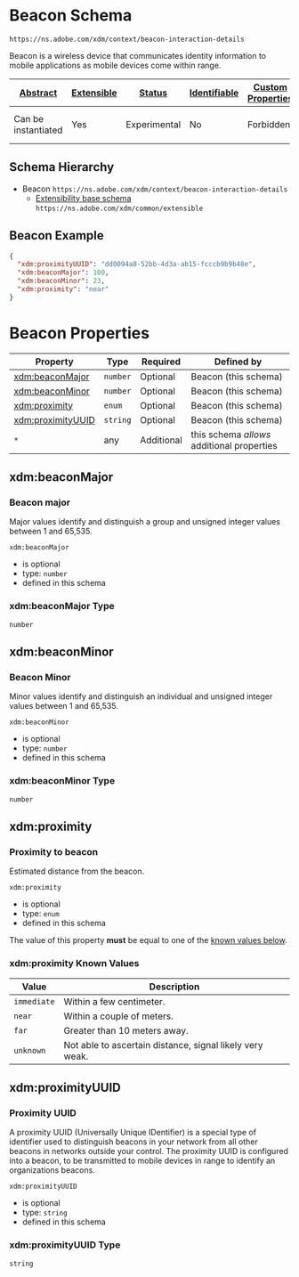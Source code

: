 
# Beacon Schema

```
https://ns.adobe.com/xdm/context/beacon-interaction-details
```

Beacon is a wireless device that communicates identity information to mobile applications as mobile devices come within range.

| [Abstract](../../abstract.md) | [Extensible](../../extensions.md) | [Status](../../status.md) | [Identifiable](../../id.md) | [Custom Properties](../../extensions.md) | [Additional Properties](../../extensions.md) | Defined In |
|-------------------------------|-----------------------------------|---------------------------|-----------------------------|------------------------------------------|----------------------------------------------|------------|
| Can be instantiated | Yes | Experimental | No | Forbidden | Permitted | [context/beacon-interaction-details.schema.json](context/beacon-interaction-details.schema.json) |
## Schema Hierarchy

* Beacon `https://ns.adobe.com/xdm/context/beacon-interaction-details`
  * [Extensibility base schema](../common/extensible.schema.md) `https://ns.adobe.com/xdm/common/extensible`


## Beacon Example
```json
{
  "xdm:proximityUUID": "dd0094a0-52bb-4d3a-ab15-fcccb9b9b48e",
  "xdm:beaconMajor": 100,
  "xdm:beaconMinor": 23,
  "xdm:proximity": "near"
}
```

# Beacon Properties

| Property | Type | Required | Defined by |
|----------|------|----------|------------|
| [xdm:beaconMajor](#xdmbeaconmajor) | `number` | Optional | Beacon (this schema) |
| [xdm:beaconMinor](#xdmbeaconminor) | `number` | Optional | Beacon (this schema) |
| [xdm:proximity](#xdmproximity) | `enum` | Optional | Beacon (this schema) |
| [xdm:proximityUUID](#xdmproximityuuid) | `string` | Optional | Beacon (this schema) |
| `*` | any | Additional | this schema *allows* additional properties |

## xdm:beaconMajor
### Beacon major

Major values identify and distinguish a group and unsigned integer values between 1 and 65,535.

`xdm:beaconMajor`
* is optional
* type: `number`
* defined in this schema

### xdm:beaconMajor Type


`number`






## xdm:beaconMinor
### Beacon Minor

Minor values identify and distinguish an individual and unsigned integer values between 1 and 65,535.

`xdm:beaconMinor`
* is optional
* type: `number`
* defined in this schema

### xdm:beaconMinor Type


`number`






## xdm:proximity
### Proximity to beacon

Estimated distance from the beacon.

`xdm:proximity`
* is optional
* type: `enum`
* defined in this schema

The value of this property **must** be equal to one of the [known values below](#xdmproximity-known-values).

### xdm:proximity Known Values
| Value | Description |
|-------|-------------|
| `immediate` | Within a few centimeter. |
| `near` | Within a couple of meters. |
| `far` | Greater than 10 meters away. |
| `unknown` | Not able to ascertain distance, signal likely very weak. |




## xdm:proximityUUID
### Proximity UUID

A proximity UUID (Universally Unique IDentifier) is a special type of identifier used to distinguish beacons in your network from all other beacons in networks outside your control. The proximity UUID is configured into a beacon, to be transmitted to mobile devices in range to identify an organizations beacons.

`xdm:proximityUUID`
* is optional
* type: `string`
* defined in this schema

### xdm:proximityUUID Type


`string`





